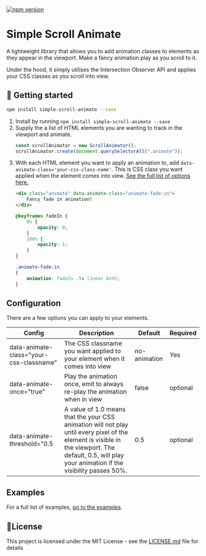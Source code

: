 [![npm version](https://badge.fury.io/js/simple-scroll-animate.svg)](https://badge.fury.io/js/simple-scroll-animate)

# Simple Scroll Animate

A lightweight library that allows you to add animation classes to elements as they appear in the viewport. Make a fancy animation play as you scroll to it.

Under the hood, it simply utilises the Intersection Observer API and applies your CSS classes as you scroll into view.

## 🚀 Getting started

```bash
npm install simple-scroll-animate --save
```

1. Install by running `npm install simple-scroll-animate --save`
2. Supply the a list of HTML elements you are wanting to track in the viewport and animate. 
    ```js
    const scrollAnimator = new ScrollAnimator();
    scrollAnimator.create(document.querySelectorAll(".animate"));
    ```
3. With each HTML element you want to apply an animation to, add `data-animate-class='your-css-class-name'`. This is CSS class you want applied when the element comes into view. [See the full list of options here.](#configuration)
    ```html
    <div class="animate" data-animate-class="animate-fade-in">
        Fancy fade in animation!
    </div>
    ```
    ```css
    @keyframes fadeIn {
        0% {
            opacity: 0;
        }
        100% {
            opacity: 1;
        }
    }

    .animate-fade-in 
    {
        animation: fadeIn .5s linear both;
    }
    ```


## Configuration
There are a few options you can apply to your elements. 

| Config      | Description | Default  | Required  |
| ----------- | ----------- |--------- | --------- |
| data-animate-class="your-css-classname" | The CSS classname you want applied to your element when it comes into view | no-animation | Yes |
| data-animate-once="true" | Play the animation once, emit to always re-play the animation when in view  | false | optional |
| data-animate-threshold="0.5 | A value of 1.0 means that the your CSS animation will not play until every pixel of the element is visible in the viewport. The default, 0.5, will play your animation if the visibility passes 50%. | 0.5 |  optional |

## Examples
For a full list of examples, [go to the examples](/Examples). 

## 📝License
This project is licensed under the MIT License - see the [LICENSE.md](LICENSE.md) file for details
